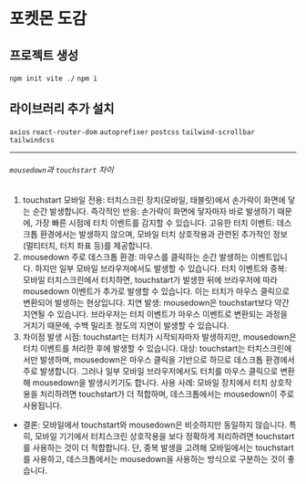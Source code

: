 # 포켓몬 도감

## 프로젝트 생성

`npm init vite ./`
`npm i`

## 라이브러리 추가 설치

`axios`
`react-router-dom`
`autoprefixer`
`postcss`
`tailwind-scrollbar`
`tailwindcss`

---

###### `mousedown`과 `touchstart` 차이

1. touchstart
   모바일 전용: 터치스크린 장치(모바일, 태블릿)에서 손가락이 화면에 닿는 순간 발생합니다.
   즉각적인 반응: 손가락이 화면에 닿자마자 바로 발생하기 때문에, 가장 빠른 시점에 터치 이벤트를 감지할 수 있습니다.
   고유한 터치 이벤트: 데스크톱 환경에서는 발생하지 않으며, 모바일 터치 상호작용과 관련된 추가적인 정보(멀티터치, 터치 좌표 등)를 제공합니다.
2. mousedown
   주로 데스크톱 환경: 마우스를 클릭하는 순간 발생하는 이벤트입니다. 하지만 일부 모바일 브라우저에서도 발생할 수 있습니다.
   터치 이벤트와 중복: 모바일 터치스크린에서 터치하면, touchstart가 발생한 뒤에 브라우저에 따라 mousedown 이벤트가 추가로 발생할 수 있습니다. 이는 터치가 마우스 클릭으로 변환되어 발생하는 현상입니다.
   지연 발생: mousedown은 touchstart보다 약간 지연될 수 있습니다. 브라우저는 터치 이벤트가 마우스 이벤트로 변환되는 과정을 거치기 때문에, 수백 밀리초 정도의 지연이 발생할 수 있습니다.
3. 차이점
   발생 시점: touchstart는 터치가 시작되자마자 발생하지만, mousedown은 터치 이벤트를 처리한 후에 발생할 수 있습니다.
   대상: touchstart는 터치스크린에서만 발생하며, mousedown은 마우스 클릭을 기반으로 하므로 데스크톱 환경에서 주로 발생합니다. 그러나 일부 모바일 브라우저에서도 터치를 마우스 클릭으로 변환해 mousedown을 발생시키기도 합니다.
   사용 사례: 모바일 장치에서 터치 상호작용을 처리하려면 touchstart가 더 적합하며, 데스크톱에서는 mousedown이 주로 사용됩니다.

- 결론:
  모바일에서 touchstart와 mousedown은 비슷하지만 동일하지 않습니다. 특히, 모바일 기기에서 터치스크린 상호작용을 보다 정확하게 처리하려면 touchstart를 사용하는 것이 더 적합합니다. 단, 중복 발생을 고려해 모바일에서는 touchstart를 사용하고, 데스크톱에서는 mousedown을 사용하는 방식으로 구분하는 것이 좋습니다.
